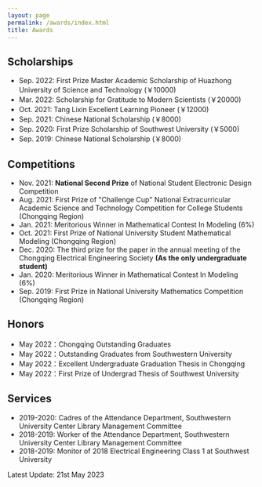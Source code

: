 ```yaml
---
layout: page
permalink: /awards/index.html
title: Awards
---
```


## Scholarships

- Sep. 2022: First Prize Master Academic Scholarship of Huazhong University of Science and Technology (￥10000)<br>
- Mar. 2022: Scholarship for Gratitude to Modern Scientists (￥20000)<br>
- Oct. 2021: Tang Lixin Excellent Learning Pioneer (￥12000)<br>
- Sep. 2021: Chinese National Scholarship (￥8000)<br>
- Sep. 2020: First Prize Scholarship of Southwest University  (￥5000)<br>
- Sep. 2019: Chinese National Scholarship (￥8000)<br>

## Competitions

- Nov. 2021: **National Second Prize** of National Student Electronic Design Competition
- Aug. 2021: First Prize of "Challenge Cup" National Extracurricular Academic Science and Technology Competition for College Students (Chongqing Region)
- Jan. 2021: Meritorious Winner in Mathematical Contest In Modeling (6%)
- Oct. 2021: First Prize of National University Student Mathematical Modeling (Chongqing Region)
- Dec.  2020: The third prize for the paper in the annual meeting of the Chongqing Electrical Engineering Society **(As the only undergraduate student)**
- Jan. 2020: Meritorious Winner in Mathematical Contest In Modeling (6%)
- Sep. 2019: First Prize in National University Mathematics Competition (Chongqing Region)

## Honors

- May 2022：Chongqing Outstanding Graduates
- May 2022：Outstanding Graduates from Southwestern University
- May 2022：Excellent Undergraduate Graduation Thesis in Chongqing
- May 2022：First Prize of Undergrad Thesis of Southwest University

## Services

- 2019-2020: Cadres of the Attendance Department, Southwestern University Center Library Management Committee
- 2018-2019: Worker of the Attendance Department, Southwestern University Center Library Management Committee
- 2018-2019: Monitor of 2018 Electrical Engineering Class 1 at Southwest University

Latest Update: 21st May 2023 &nbsp; 
